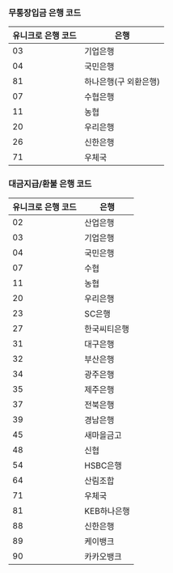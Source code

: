 ### 무통장입금 은행 코드

| 유니크로 은행 코드  | 은행 |
|--   |--|
| 03 | 기업은행 
| 04 | 국민은행 
| 81 | 하나은행(구 외환은행) 
| 07 | 수협은행 
| 11 | 농협 
| 20 | 우리은행 
| 26 | 신한은행 
| 71 | 우체국 

### 대금지급/환불 은행 코드

| 유니크로 은행 코드  | 은행 |
|--   |--|
| 02 | 산업은행
| 03 | 기업은행
| 04 | 국민은행
| 07 | 수협
| 11 | 농협
| 20 | 우리은행
| 23 | SC은행
| 27 | 한국씨티은행
| 31 | 대구은행
| 32 | 부산은행
| 34 | 광주은행
| 35 | 제주은행
| 37 | 전북은행
| 39 | 경남은행
| 45 | 새마을금고
| 48 | 신협
| 54 | HSBC은행
| 64 | 산림조합
| 71 | 우체국
| 81 | KEB하나은행
| 88 | 신한은행
| 89 | 케이뱅크
| 90 | 카카오뱅크